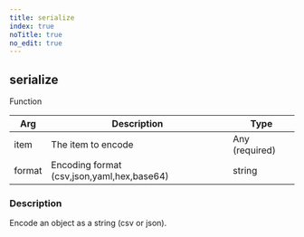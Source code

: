 ```yaml
---
title: serialize
index: true
noTitle: true
no_edit: true
---
```




<div class="vql_item"></div>


## serialize
<span class='vql_type pull-right page-header'>Function</span>



<div class="vqlargs"></div>

Arg | Description | Type
----|-------------|-----
item|The item to encode|Any (required)
format|Encoding format (csv,json,yaml,hex,base64)|string

### Description

Encode an object as a string (csv or json).

